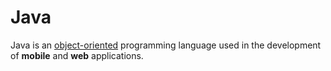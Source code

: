 # Java 

Java is an [object-oriented](https://en.wikipedia.org/wiki/Object-oriented_programming) programming language used in the development of **mobile** and **web** applications.